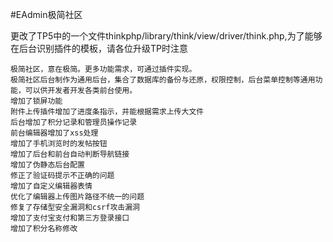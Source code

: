 #EAdmin极简社区
  
  更改了TP5中的一个文件thinkphp/library/think/view/driver/think.php,为了能够在后台识别插件的模板，请各位升级TP时注意
    
    极简社区，意在极简。更多功能需求，可通过插件实现。  
    极简社区后台制作为通用后台，集合了数据库的备份与还原，权限控制，后台菜单控制等通用功能，可以供开发者开发各类前台使用。  
    增加了锁屏功能  
    附件上传插件增加了进度条指示，并能根据需求上传大文件  
    后台增加了积分记录和管理员操作记录  
    前台编辑器增加了xss处理  
    增加了手机浏览时的发帖按钮  
    增加了后台和前台自动判断导航链接  
    增加了伪静态后台配置  
    修正了验证码提示不正确的问题
    增加了自定义编辑器表情
    优化了编辑器上传图片路径不统一的问题  
    修复了存储型安全漏洞和csrf攻击漏洞  
    增加了支付宝支付和第三方登录接口  
    增加了积分名称修改  
    
  
  
  
  
  
